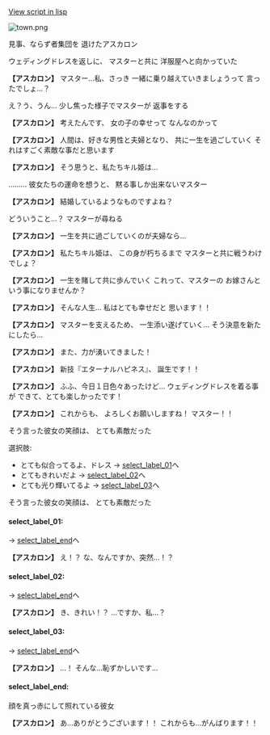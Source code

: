 [View script in lisp](../scripts/10235204.txt)

![town.png](../images/backgrounds/town.png)

見事、ならず者集団を
退けたアスカロン

ウェディングドレスを返しに、
マスターと共に
洋服屋へと向かっていた

**【アスカロン】**
マスター…私、さっき
一緒に乗り越えていきましょうって
言ったでしょ…？

え？う、うん…
少し焦った様子でマスターが
返事をする

**【アスカロン】**
考えたんです、
女の子の幸せって
なんなのかって

**【アスカロン】**
人間は、好きな男性と夫婦となり、
共に一生を過ごしていく
それはすごく素敵な事だと思います

**【アスカロン】**
そう思うと、私たちキル姫は…

………
彼女たちの運命を想うと、
黙る事しか出来ないマスター

**【アスカロン】**
結婚しているようなものですよね？

どういうこと…？
マスターが尋ねる

**【アスカロン】**
一生を共に過ごしていくのが夫婦なら…

**【アスカロン】**
私たちキル姫は、
この身が朽ちるまで
マスターと共に戦うわけでしょ？

**【アスカロン】**
一生を賭して共に歩んでいく
これって、マスターの
お嫁さんという事になりませんか？

**【アスカロン】**
そんな人生…
私はとても幸せだと
思います！！

**【アスカロン】**
マスターを支えるため、
一生添い遂げていく…
そう決意を新たにしたら…

**【アスカロン】**
また、力が湧いてきました！

**【アスカロン】**
新技『エターナルハピネス』、
誕生です！！

**【アスカロン】**
ふふ、今日１日色々あったけど…
ウェディングドレスを着る事が
できて、とても楽しかったです！

**【アスカロン】**
これからも、
よろしくお願いしますね！
マスター！！

そう言った彼女の笑顔は、
とても素敵だった

選択肢:
- とても似合ってるよ、ドレス → [select_label_01](#select_label_01)へ
- とてもきれいだよ → [select_label_02](#select_label_02)へ
- とても光り輝いてるよ → [select_label_03](#select_label_03)へ

そう言った彼女の笑顔は、
とても素敵だった

#### select_label_01:
 → [select_label_end](#select_label_end)へ

**【アスカロン】**
え！？
な、なんですか、突然…！？

#### select_label_02:
 → [select_label_end](#select_label_end)へ

**【アスカロン】**
き、きれい！？
…ですか、私…？

#### select_label_03:
 → [select_label_end](#select_label_end)へ

**【アスカロン】**
…！
そんな…恥ずかしいです…

#### select_label_end:

顔を真っ赤にして照れている彼女

**【アスカロン】**
あ…ありがとうございます！！
これからも…がんばります！！